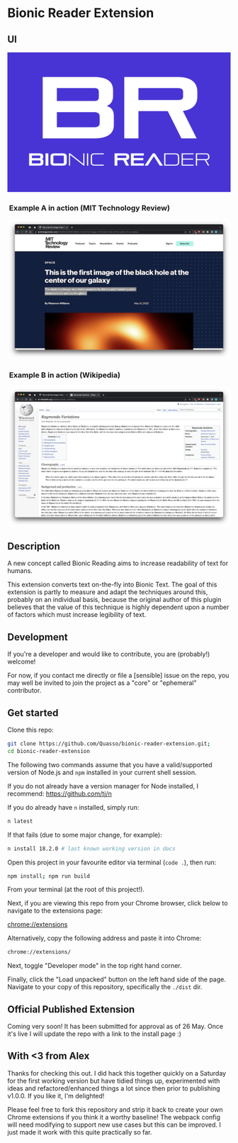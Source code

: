 # Bionic Reader Extension

## UI

![BRE Cover Image](assets/bre-cover-image-chrome-webstore.png "Bionic Reader Extension: Cover Image")

###  Example A in action (MIT Technology Review)

![MIT Technology Review](assets/Extension_MIT.png "Bionic Reader Extension: MIT Technology Review")

###  Example B in action (Wikipedia)

![Wikipedia](assets/Extension_Wikipedia.png "Bionic Reader Extension: Wikipedia")

## Description

A new concept called Bionic Reading aims to increase readability of text for humans.

This extension converts text on-the-fly into Bionic Text. The goal of this extension is partly to measure and adapt the techniques around this, probably on an individual basis, because the original author of this plugin believes that the value of this technique is highly dependent upon a number of factors which must increase legibility of text.

## Development

If you're a developer and would like to contribute, you are (probably!) welcome!

For now, if you contact me directly or file a [sensible] issue on the repo, you may well be invited to join the project as a "core" or "ephemeral" contributor.

## Get started

Clone this repo:

```zsh
git clone https://github.com/Quasso/bionic-reader-extension.git;
cd bionic-reader-extension
```

The following two commands assume that you have a valid/supported version of Node.js and `npm` installed in your current shell session.

If you do not already have a version manager for Node installed, I recommend: https://github.com/tj/n

If you do already have `n` installed, simply run:

```zsh
n latest
```

If that fails (due to some major change, for example):

```zsh
n install 18.2.0 # last known working version in docs
```

Open this project in your favourite editor via terminal (`code .`), then run:

```zsh
npm install; npm run build
```

From your terminal (at the root of this project!).

Next, if you are viewing this repo from your Chrome browser, click below to navigate to the extensions page:

[chrome://extensions](chrome://extensions)

Alternatively, copy the following address and paste it into Chrome:

```zsh
chrome://extensions/
```

Next, toggle "Developer mode" in the top right hand corner.

Finally, click the "Load unpacked" button on the left hand side of the page. Navigate to your copy of this repository, specifically the `./dist` dir.

## Official Published Extension

Coming very soon! It has been submitted for approval as of 26 May. Once it's live I will update the repo with a link to the install page :)

## With <3 from Alex

Thanks for checking this out. I did hack this together quickly on a Saturday for the first working version but have tidied things up, experimented with ideas and refactored/enhanced things a lot since then prior to publishing v1.0.0. If you like it, I'm delighted!

Please feel free to fork this repository and strip it back to create your own Chrome extensions if you think it a worthy baseline! The webpack config will need modifying to support new use cases but this can be improved. I just made it work with this quite practically so far.
